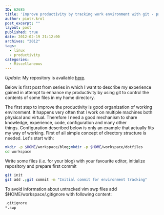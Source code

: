 ```yaml
---
ID: 62685
title: 'Improve productivity by tracking work environment with git - preparation'
author: piotr.krol
post_excerpt: ""
layout: post
published: true
date: 2012-02-19 21:12:00
archives: "2012"
tags:
  - linux
  - productivity
categories:
  - Miscellaneous
---
```


*Update*: My repository is available [here][1].

Below is first post from series in which I want to describe my experience gained
in attempt to enhance my productivity by using git to control the contents of
some files in my home directory.

The first step to improve the productivity is good organization of working
environment. It happens very often that I work on multiple machines both
physical and virtual. Therefore I need a good mechanism to share knowledge,
experience, code, configuration and many other things. Configuration described
below is only an example that actually fits my way of working. First of all
simple concept of directory structure is needed. Let's start with:

```bash
mkdir -p $HOME/workspace/blog;mkdir -p $HOME/workspace/dotfiles
cd workspace
```

Write some files (i.e. for your blog) with your favourite editor, initialize
repository and prepare first commit

```bash
git init
git add .;git commit -m "Initial commit for environment tracking"
```

To avoid information about untracked vim swp files add
$HOME/workspace/.gitignore with following content:

```bash
.gitignore
*.swp
```

[1]: https://github.com/pietrushnic/workspace.git
